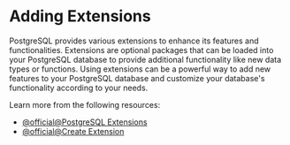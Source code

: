 # Adding Extensions

PostgreSQL provides various extensions to enhance its features and functionalities. Extensions are optional packages that can be loaded into your PostgreSQL database to provide additional functionality like new data types or functions. Using extensions can be a powerful way to add new features to your PostgreSQL database and customize your database's functionality according to your needs.

Learn more from the following resources:

- [@official@PostgreSQL Extensions](https://www.postgresql.org/download/products/6-postgresql-extensions/)
- [@official@Create Extension](https://www.postgresql.org/docs/current/sql-createextension.html)
